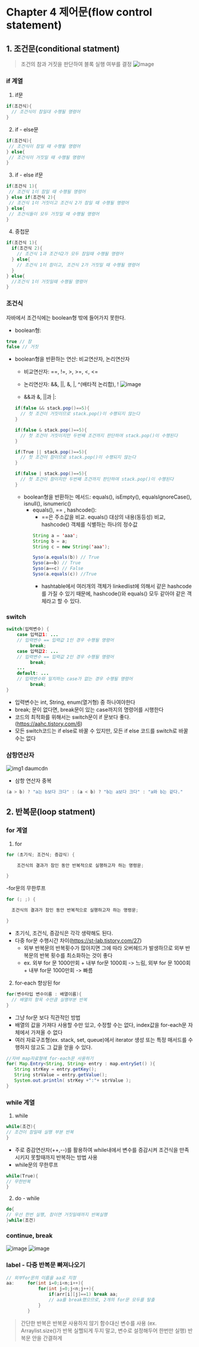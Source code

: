 # Chapter 4 제어문(flow control statement)
## 1. 조건문(conditional statment)
> 조건의 참과 거짓을 판단하여 블록 실행 여부를 결정
![image](https://user-images.githubusercontent.com/62556539/171309384-f9f53e43-83af-48c4-9a51-ba156fdb20d9.png)

### if 계열

1. if문
```java 
if(조건식){
  // 조건식이 참일대 수행될 명령어
}
```
2. if - else문
 ```java 
if(조건식){
  // 조건식이 참일 때 수행될 명령어
} else{
  // 조건식이 거짓일 때 수행될 명령어
}
```
3. if - else if문
 ```java 
if(조건식 1){
  // 조건식 1이 참일 때 수행될 명령어
} else if(조건식 2){
  // 조건식 1이 거짓이고 조건식 2가 참일 때 수행될 명령어
} else{
  // 조건식들이 모두 거짓일 때 수행될 명령어
}
```
4. 중첩문
```java 
if(조건식 1){
  if(조건식 2){
    // 조건식 1과 조건식2가 모두 참일때 수행될 명령어
  } else{
    // 조건식 1이 참이고, 조건식 2가 거짓일 때 수행될 명령어
  }
} else{
  //조건식 1이 거짓일때 수행될 명령어
}
```

### 조건식
자바에서 조건식에는 boolean형 밖에 들어가지 못한다.
- boolean형: 
```java
true // 참 
false // 거짓
```

- boolean형을 반환하는 연산: 비교연산자, 논리연산자
  - 비교연산자: ==, !=, >, >=, <, <=
  - 논리연산자: &&, ||, &, |, ^(배타적 논리합), !
  ![image](https://user-images.githubusercontent.com/62556539/171311444-12efa138-d507-443d-9012-cbf03e0c7814.png)

  - &&과 &, ||과 |: 
  ```java
  if(false && stack.pop()==5){
    // 첫 조건이 거짓이므로 stack.pop()이 수행되지 않는다
  }
  ```
  ```java
  if(false & stack.pop()==5){
    // 첫 조건이 거짓이지만 두번째 조건까지 판단하여 stack.pop()이 수행된다
  }
  ```
  ```java
  if(True || stack.pop()==5){
    // 첫 조건이 참이므로 stack.pop()이 수행되지 않는다
  }
  ```
  ```java
  if(false | stack.pop()==5){
    // 첫 조건이 참이지만 두번째 조건까지 판단하여 stack.pop()이 수행된다
  }
  ```
  - boolean형을 반환하는 메서드:
  equals(), isEmpty(), equalsIgnoreCase(), isnull(), isnumeric()
    - equals(), == , hashcode():
      - ==은 주소값을 비교. equals() 대상의 내용(동등성) 비교, hashcode() 객체를 식별하는 하나의 정수값
      ```java
      String a = 'aaa';
      String b = a;
      String c = new String('aaa');
      
      Syso(a.equals(b)) // True
      Syso(a==b) // True
      Syso(a==c) // False
      Syso(a.equals(c)) //True
      ```
      - hashtable에서 여러개의 객체가 linkedlist에 의해서 같은 hashcode를 가질 수 있기 때문에, hashcode()와 equals() 모두 같아야 같은 객체라고 할 수 있다.
### switch
```java
switch(입력변수) {
    case 입력값1: ...
    // 입력변수 == 입력값 1인 경우 수행될 명령어
         break;
    case 입력값2: ...
    // 입력변수 == 입력값 2인 경우 수행될 명령어
         break;
    ...
    default: ...
    // 입력변수와 일치하는 case가 없는 경우 수행될 명령어
         break;
}
```
- 입력변수는 int, String, enum(열거형) 중 하나여야한다
- break; 문이 없다면, break문이 있는 case까지의 명령어를 시행한다
- 코드의 최적화를 위해서는 switch문이 if 문보다 좋다. (https://aahc.tistory.com/6)
- 모든 switch코드는 if else로 바꿀 수 있지만, 모든 if else 코드를 switch로 바꿀 수는 없다

### 삼항연산자
![img1 daumcdn](https://user-images.githubusercontent.com/62556539/171341320-ad1c6c43-da0e-4418-8981-6c6d6d3ef0eb.jpg)
- 삼항 연산자 중복
```java
(a > b) ? "a는 b보다 크다" : (a < b) ? "b는 a보다 크다" : "a와 b는 같다."
```



## 2. 반복문(loop statment)

### for 계열
1. for
```java
for (초기식; 조건식; 증감식) {

    조건식의 결과가 참인 동안 반복적으로 실행하고자 하는 명령문;

}
```
  -for문의 무한루프
  ```java
for (; ;) {

    조건식의 결과가 참인 동안 반복적으로 실행하고자 하는 명령문;

}
```
  - 초기식, 조건식, 증감식은 각각 생략해도 된다.
  - 다중 for문 수행시간 차이(https://st-lab.tistory.com/27)
    - 외부 반복문의 반복횟수가 많아지면 그에 따라 오버헤드가 발생하므로 외부 반복문의 반복 횟수를 최소화하는 것이 좋다
    - ex. 외부 for 문 1000만회 + 내부 for문 1000회 -> 느림,  외부 for 문 1000회 + 내부 for문 1000만회 -> 빠름

2. for-each 향상된 for
 ```java
 for(변수타입 변수이름 : 배열이름){
   // 배열의 항목 수만큼 실행부분 반복
 } 
 ```
 - 그냥 for문 보다 직관적인 방법
 - 배열의 값을 가져다 사용할 수만 있고, 수정할 수는 없다, index값을 for-each문 자체에서 가져올 수 없다
 - 여러 자료구조형(ex. stack, set, queue)에서 iterator 생성 또는 특정 매서드를 수행하지 않고도 그 값을 얻을 수 있다.
 ```java
 //자바 map자료형에 for-each문 사용하기
 for( Map.Entry<String, String> entry : map.entrySet() ){
	String strKey = entry.getKey();
	String strValue = entry.getValue();
    System.out.println( strKey +":"+ strValue );
}
```

### while 계열
1. while
```java
while(조건){
// 조건이 참일때 실행 부분 반복
}
```
- 주로 증감연산자(++,--)를 활용하여 while내에서 변수를 증감시켜 조건식을 만족시키지 못할때까지 반복하는 방법 사용
- while문의 무한루프
```java
while(True){
// 무한반복
}
```

2. do - while
```java
do{
// 우선 한번 실행, 참이면 거짓일때까지 반복실행
}while(조건)
```

### continue, break
![image](https://user-images.githubusercontent.com/62556539/171349271-5f40754b-408d-4ae4-bbe0-904583b76b62.png)
![image](https://user-images.githubusercontent.com/62556539/171349305-14bc341d-3865-41f0-8fd8-bb12ff9f997f.png)

### label - 다중 반복문 빠져나오기
```java
// 외부for문의 이름을 aa로 지정
aa:     for(int i=0;i<n;i++){
            for(int j=0;j<n;j++){
                if(arr[i][j]==1) break aa;
                // aa를 break했으므로, 2개의 for문 모두를 탈출
            }
        }    
 ```

> 간단한 반복은 반복문 사용하지 않기
> 함수대신 변수를 사용 (ex. Arraylist.size()가 반복 실핼되게 두지 말고, 변수로 설정해두어 한번만 실행)
> 반복문 안을 간결하게
